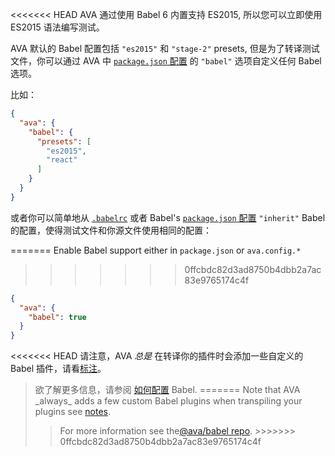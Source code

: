 <<<<<<< HEAD
AVA 通过使用 Babel 6 内置支持 ES2015, 所以您可以立即使用 ES2015 语法编写测试。

AVA 默认的 Babel 配置包括 `"es2015"` 和 `"stage-2"` presets, 但是为了转译测试文件，你可以通过 AVA 中 [`package.json` 配置](https://github.com/sindresorhus/ava#configuration) 的 `"babel"` 选项自定义任何 Babel 选项。

比如：

```json
{
  "ava": {
    "babel": {
      "presets": [
        "es2015",
        "react"
      ]
    }
  }
}
```

或者你可以简单地从 [`.babelrc`](/docs/usage/babelrc/) 或者 Babel's
[`package.json` 配置](/docs/usage/babelrc/) `"inherit"` Babel 的配置，使得测试文件和你源文件使用相同的配置：

=======
Enable Babel support either in `package.json` or `ava.config.*`
>>>>>>> 0ffcbdc82d3ad8750b4dbb2a7ac83e9765174c4f
```json
{
  "ava": {
    "babel": true
  }
}
```

<<<<<<< HEAD
请注意，AVA _总是_ 在转译你的插件时会添加一些自定义的 Babel 插件，请看<a href="https://github.com/sindresorhus/ava/blob/master/docs/recipes/babelrc.md#notes">标注</a>。

<blockquote class="babel-callout babel-callout-info">
  <p>
    欲了解更多信息，请参阅 <a
    href="https://github.com/sindresorhus/ava/blob/master/docs/recipes/babelrc.md">
    如何配置</a> Babel.
=======
Note that AVA _always_ adds a few custom Babel plugins when transpiling
your plugins see <a href="https://github.com/avajs/ava/blob/master/docs/03-assertions.md#enhanced-assertion-messages">notes</a>.

<blockquote class="babel-callout babel-callout-info">
  <p>
    For more information see the<a href="https://github.com/avajs/babel">@ava/babel repo</a>.
>>>>>>> 0ffcbdc82d3ad8750b4dbb2a7ac83e9765174c4f
  </p>
</blockquote>
